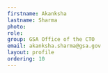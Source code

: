 ```yaml
---
firstname: Akanksha
lastname: Sharma
photo:
role:
group: GSA Office of the CTO
email: akanksha.sharma@gsa.gov
layout: profile
ordering: 10
---
```

